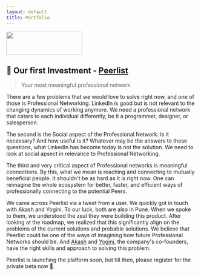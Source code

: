 ```yaml
---
layout: default
title: Portfolio
---
```


<img src="https://www.sifarventures.com/public/images/peerlist_logo.png" width="200" height="61" />

## 🖖 Our first Investment - [Peerlist](https://peerlist.io/) ##
>Your most meaningful professional network

There are a few problems that we would love to solve right now, and one of those is Professional Networking. LinkedIn is good but is not relevant to the changing dynamics of working anymore. We need a professional network that caters to each individual differently, be it a programmer, designer, or salesperson. 

The second is the Social aspect of the Professional Network. Is it necessary? And how useful is it? Whatever may be the answers to these questions, what LinkedIn has become today is not the solution. We need to look at social apsect in relevance to Professional Networking. 

The third and very critical aspect of Professional networks is meaningful connections. By this, what we mean is reaching and connecting to mutually beneficial people. It shouldn't be as hard as it is right now. One can reimagine the whole ecosystem for better, faster, and efficient ways of professionally connecting to the potential Peers.

We came across Peerlist via a tweet from a user. We quickly got in touch with Akash and Yogini. To our luck, both are also in Pune. When we spoke to them, we understood the zeal they were building this product. After looking at the roadmap, we realized that this significantly align on the problems of the current solutions and probable solutions. We believe that Peerlist could be one of the ways of imagining how future Professional Networks should be. And [Akash](https://peerlist.io/designerdada) and [Yogini](https://peerlist.io/yogini), the company's co-founders, have the right skills and approach to solving this problem.

Peerlist is launching the platform soon, but till then, please register for the private beta now 🙂.
